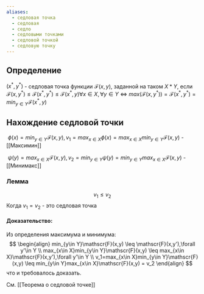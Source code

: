 ```yaml
---
aliases:
  - седловая точка
  - седловая
  - седло
  - седловыми точками
  - седловой точкой
  - седловую точку
---
```

## Определение

$(x^*, y^*)$ - седловая точка функции $\mathscr{F}(x,y)$, заданной на таком $X * Y$, если $\mathscr{F}(x,y^*) \leq \mathscr{F}(x^*,y^*) \leq \mathscr{F}(x^*,y) \forall x\in X, \forall y \in Y$ <=> $max(\mathscr{F}(x,y^*)) = \mathscr{F}(x^*,y^*) = min_{y\in Y}\mathscr{F}(x^*,y)$

  

## Нахождение седловой точки

 $\phi(x) = min_{y\in Y}\mathscr{F}(x,y), v_1 = max_{x\in X}\phi(x)=max_{x\in X}min_{y\in Y}\mathscr{F}(x,y)$ - [[Максимин]]

 $\psi(y)=max_{x\in X}\mathscr{F}(x,y),v_2=min_{y\in Y}\psi(y)=min_{y\in Y}max_{x\in X}\mathscr{F}(x,y)$ - [[Минимакс]]

### Лемма

$$v_1 \leq v_2$$
Когда $v_1 = v_2$ - это седловая точка

#### Доказательство:
Из определения максимума и минимума:
$$
\begin{align}
min_{y\in Y}\mathscr{F}(x,y) \leq \mathscr{F}(x,y'),\forall y'\in Y \\
max_{x\in X}min_{y\in Y}\mathscr{F}(x,y) \leq max_{x\in X}\mathscr{F}(x,y'),\forall y'\in Y \\
 v_1=max_{x\in X}min_{y\in Y}\mathscr{F}(x,y) \leq min_{y\in Y}max_{x\in X}\mathscr{F}(x,y) = v_2
\end{align}
$$что и требовалось доказать.

См. [[Теорема о седловой точке]]
